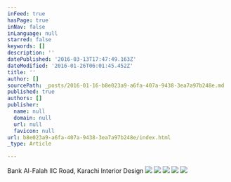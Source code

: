 ```yaml
---
inFeed: true
hasPage: true
inNav: false
inLanguage: null
starred: false
keywords: []
description: ''
datePublished: '2016-03-13T17:47:49.163Z'
dateModified: '2016-01-26T06:01:45.452Z'
title: ''
author: []
sourcePath: _posts/2016-01-16-b8e023a9-a6fa-407a-9438-3ea7a97b248e.md
published: true
authors: []
publisher:
  name: null
  domain: null
  url: null
  favicon: null
url: b8e023a9-a6fa-407a-9438-3ea7a97b248e/index.html
_type: Article

---
```

Bank Al-Falah IIC Road, Karachi Interior Design
![](https://the-grid-user-content.s3-us-west-2.amazonaws.com/57373207-c948-4689-b95a-37a6fd17efea.jpg)
![](https://the-grid-user-content.s3-us-west-2.amazonaws.com/606d4fab-f805-4601-8e99-dea2a6105ffd.jpg)
![](https://the-grid-user-content.s3-us-west-2.amazonaws.com/5ce8d40b-ec80-4779-a0be-0cd3bffd2031.jpg)
![](https://the-grid-user-content.s3-us-west-2.amazonaws.com/57551fd7-2ddf-443d-ac7a-39b0dc6109ca.jpg)
![](https://the-grid-user-content.s3-us-west-2.amazonaws.com/47454ae5-54dc-4ea6-b6be-7a2bbf3f43ae.jpg)
